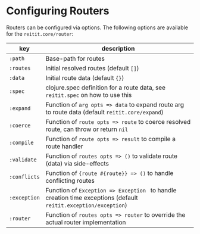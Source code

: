 # Configuring Routers

Routers can be configured via options. The following options are available for the `reitit.core/router`:

| key          | description |
|--------------|-------------|
| `:path`      | Base-path for routes
| `:routes`    | Initial resolved routes (default `[]`)
| `:data`      | Initial route data (default `{}`)
| `:spec`      | clojure.spec definition for a route data, see `reitit.spec` on how to use this
| `:expand`    | Function of `arg opts => data` to expand route arg to route data (default `reitit.core/expand`)
| `:coerce`    | Function of `route opts => route` to coerce resolved route, can throw or return `nil`
| `:compile`   | Function of `route opts => result` to compile a route handler
| `:validate`  | Function of `routes opts => ()` to validate route (data) via side-effects
| `:conflicts` | Function of `{route #{route}} => ()` to handle conflicting routes
| `:exception` | Function of `Exception => Exception ` to handle creation time exceptions (default `reitit.exception/exception`)
| `:router`    | Function of `routes opts => router` to override the actual router implementation
